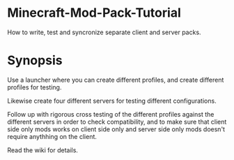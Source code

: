 # Minecraft-Mod-Pack-Tutorial
How to write, test and syncronize separate client and server packs. 

# Synopsis
Use a launcher where you can create different profiles, and create different profiles for testing.

Likewise create four different servers for testing different configurations.

Follow up with rigorous cross testing of the different profiles against the different servers in order to check compatibility, and to make sure that client side only mods works on client side only and server side only mods doesn't require anythhing on the client.

Read the wiki for details.
